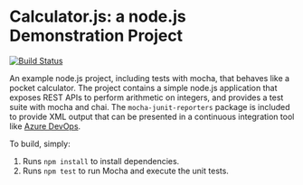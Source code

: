 Calculator.js: a node.js Demonstration Project
=============================================
[![Build Status](https://dev.azure.com/yoglobant/Enabling%20Continuous%20Integration%20with%20Azure%20Pipelines/_apis/build/status/ybsgit.calculator?branchName=master)](https://dev.azure.com/yoglobant/Enabling%20Continuous%20Integration%20with%20Azure%20Pipelines/_build/latest?definitionId=17&branchName=master)

An example node.js project, including tests with mocha, that behaves like
a pocket calculator.
The project contains a simple node.js application that exposes REST APIs
to perform arithmetic on integers, and provides a test suite with mocha
and chai.  The `mocha-junit-reporters` package is included to provide XML
output that can be presented in a continuous integration tool like
[Azure DevOps](https://azure.com/devops).

To build, simply:

1. Runs `npm install` to install dependencies.
2. Runs `npm test` to run Mocha and execute the unit tests.

